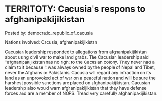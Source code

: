 # TERRITOTY: Cacusia's respons to afghanipakijikistan

Posted by: democratic_republic_of_cacusia

Nations involved: Cacusia, afghanipakijikistan

Cacusian leadership responded to allegations from afghanipakijikistan about using civil war to make land grabs. The Cacusian leadership said "afghanipakijikistan has no right to the Cacusian colony. They never had a claim to it because it was always owned by the people of Nepal and Tibet, never the Afghans or Pakistanis. Cacusia will regard any infraction on its land as an unprovoked act of war on a peaceful nation and will be sure the harshest possible sanctions are placed on afghanipakijikistan. Cacusian leadership also would warn afghanipakijikistan that they have defense forces and are a member of NOPS. Tread very carefully afghanipakijikistan.  